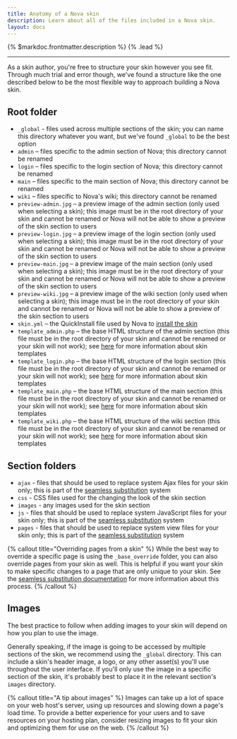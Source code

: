```yaml
---
title: Anatomy of a Nova skin
description: Learn about all of the files included in a Nova skin.
layout: docs
---
```


{% $markdoc.frontmatter.description %} {% .lead %}

---

As a skin author, you're free to structure your skin however you see fit. Through much trial and error though, we've found a structure like the one described below to be the most flexible way to approach building a Nova skin.

## Root folder

- `_global` - files used across multiple sections of the skin; you can name this directory whatever you want, but we've found `_global` to be the best option
- `admin` – files specific to the admin section of Nova; this directory cannot be renamed
- `login` – files specific to the login section of Nova; this directory cannot be renamed
- `main` – files specific to the main section of Nova; this directory cannot be renamed
- `wiki` – files specific to Nova's wiki; this directory cannot be renamed
- `preview-admin.jpg` – a preview image of the admin section (only used when selecting a skin); this image must be in the root directory of your skin and cannot be renamed or Nova will not be able to show a preview of the skin section to users
- `preview-login.jpg` – a preview image of the login section (only used when selecting a skin); this image must be in the root directory of your skin and cannot be renamed or Nova will not be able to show a preview of the skin section to users
- `preview-main.jpg` – a preview image of the main section (only used when selecting a skin); this image must be in the root directory of your skin and cannot be renamed or Nova will not be able to show a preview of the skin section to users
- `preview-wiki.jpg` – a preview image of the wiki section (only used when selecting a skin); this image must be in the root directory of your skin and cannot be renamed or Nova will not be able to show a preview of the skin section to users
- `skin.yml` – the QuickInstall file used by Nova to [install the skin](/docs/2.6/skinning-install)
- `template_admin.php` – the base HTML structure of the admin section (this file must be in the root directory of your skin and cannot be renamed or your skin will not work); see [here](/docs/2.6/skinning-templates) for more information about skin templates
- `template_login.php` – the base HTML structure of the login section (this file must be in the root directory of your skin and cannot be renamed or your skin will not work); see [here](/docs/2.6/skinning-templates) for more information about skin templates
- `template_main.php` – the base HTML structure of the main section (this file must be in the root directory of your skin and cannot be renamed or your skin will not work); see [here](/docs/2.6/skinning-templates) for more information about skin templates
- `template_wiki.php` – the base HTML structure of the wiki section (this file must be in the root directory of your skin and cannot be renamed or your skin will not work); see [here](/docs/2.6/skinning-templates) for more information about skin templates

## Section folders

- `ajax` - files that should be used to replace system Ajax files for your skin only; this is part of the [seamless substitution](/docs/2.6/seamless-substitution) system
- `css` - CSS files used for the changing the look of the skin section
- `images` - any images used for the skin section
- `js` - files that should be used to replace system JavaScript files for your skin only; this is part of the [seamless substitution](/docs/2.6/seamless-substitution) system
- `pages` - files that should be used to replace system view files for your skin only; this is part of the [seamless substitution](/docs/2.6/seamless-substitution) system

{% callout title="Overriding pages from a skin" %}
While the best way to override a specific page is using the `_base_override` folder, you can also override pages from your skin as well. This is helpful if you want your skin to make specific changes to a page that are only unique to your skin. See the [seamless substitution documentation](/docs/2.6/seamless-substitution) for more information about this process.
{% /callout %}

## Images

The best practice to follow when adding images to your skin will depend on how you plan to use the image.

Generally speaking, if the image is going to be accessed by multiple sections of the skin, we recommend using the `_global` directory. This can include a skin's header image, a logo, or any other asset(s) you'll use throughout the user interface. If you'll only use the image in a specific section of the skin, it's probably best to place it in the relevant section's `images` directory.

{% callout title="A tip about images" %}
Images can take up a lot of space on your web host's server, using up resources and slowing down a page's load time. To provide a better experience for your users and to save resources on your hosting plan, consider resizing images to fit your skin and optimizing them for use on the web.
{% /callout %}
